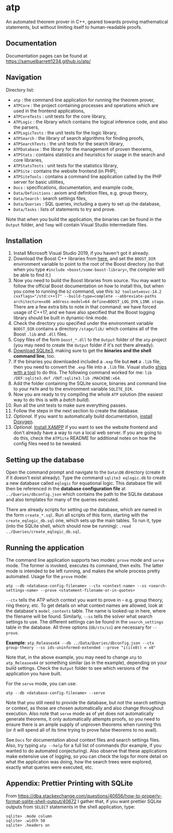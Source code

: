 # atp

An automated theorem prover in C++, geared towards proving mathematical statements, but without limiting itself to human-readable proofs.

## Documentation

Documentation pages can be found at https://samuelbarrett1234.github.io/atp/

## Navigation

Directory list:
- `atp` : the command line application for running the theorem prover,
- `ATPCore` : the project containing processes and operations which are used in the frontend applications,
- `ATPCoreTests` : unit tests for the core library,
- `ATPLogic` : the library which contains the logical inference code, and also the parsers,
- `ATPLogicTests` : the unit tests for the logic library,
- `ATPSearch` : the library of search algorithms for finding proofs,
- `ATPSearchTests` : the unit tests for the search library,
- `ATPDatabase` : the library for the management of proven theorems,
- `ATPStats` : contains statistics and heuristics for usage in the search and core libraries,
- `ATPStatsTests` : unit tests for the statistics library,
- `ATPSite` : contains the website frontend (in PHP),
- `ATPSiteTools` : contains a command line application called by the PHP server for basic utilities,
- `Docs` : specifications, documentation, and example code,
- `Data/Definitions` : axiom and definition files, e.g. group theory,
- `Data/Search` : search settings files,
- `Data/Queries` : SQL queries, including a query to set up the database,
- `Data/Tasks` : lists of statements to try and prove.

Note that when you build the application, the binaries can be found in the `Output` folder, and `Temp` will contain Visual Studio intermediate files.

## Installation

1. Install Microsoft Visual Studio 2019, if you haven't got it already.
2. Download the Boost C++ libraries from [here](https://www.boost.org/), and set the `BOOST_DIR` environment variable to point to the root of the Boost directory (so that when you type `#include <boost/some-boost-library>`, the compiler will be able to find it.)
3. Now you need to build the Boost libraries from source. You may want to follow the official Boost documentation on how to install this, but when you come to running the `b2` command, use this: `b2 toolset=msvc-14.2 cxxflags="/std:c++17" --build-type=complete --abbreviate-paths architecture=x86 address-model=64 define=BOOST_LOG_DYN_LINK stage`. There are a few extra bits to note in that command: we have forced usage of C++17, and we have also specified that the Boost logging library should be built in dynamic-link mode.
4. Check the directory you specified under the environment variable `BOOST_DIR` contains a directory `/stage/lib/` which contains all of the Boost `.lib` and `.dll` files.
5. Copy files of the form `boost_*.dll` to the `Output` folder of the `atp` project (you may need to create the `Output` folder if it's not there already).
6. [Download SQLite3](https://www.sqlite.org/download.html), making sure to get the **binaries and the shell command line**, too.
7. If the binaries you downloaded included a `.exp` file but **not** a `.lib` file, then you need to convert the `.exp` file into a `.lib` file. Visual studio [ships with a tool](https://docs.microsoft.com/en-us/cpp/build/reference/lib-reference?view=vs-2019) to do this. The following command worked for me: `lib /DEF:sqlite3.def /OUT:sqlite3.lib /MACHINE:x64`.
8. Add the folder containing the SQLite source, binaries and command line to your `PATH` and to the environment variable `SQLITE_DIR`.
9. Now you are ready to try compiling the whole `ATP` solution (the easiest way to do this is with a *batch build*).
10. Run all the unit tests to make sure everything passes.
11. Follow the steps in the next section to create the database.
12. *Optional.* If you want to automatically build documentation, [install Doxygen](http://www.doxygen.nl/).
13. *Optional.* [Install XAMPP](https://www.apachefriends.org/index.html) if you want to see the website frontend and don't already have a way to run a local web server. If you are going to do this, check the `ATPSite` README for additional notes on how the config files need to be tweaked.

## Setting up the database

Open the command prompt and navigate to the `Data\DB` directory (create it if it doesn't exist already). Type the command `sqlite3 eqlogic.db` to create a new database called `eqlogic` for equational logic. This database file will then be referenced in the **database configuration file** at `../Queries/dbconfig.json` which contains the path to the SQLite database and also templates for many of the queries executed.

There are already scripts for setting up the database, which are named in the form `create_*.sql`. Run all scripts of this form, starting with the `create_eqlogic_db.sql` one, which sets up the main tables. To run it, type (into the SQLite shell, which should now be running): `.read ../Queries/create_eqlogic_db.sql`.

## Running the application

The command line application supports two modes: `prove` mode and `serve` mode. The former is invoked, executes its command, then exits. The latter mode is intended to be left running, and makes the whole process pretty automated. Usage for the `prove` mode:

`atp --db <database-config-filename> --ctx <context-name> --ss <search-settings-name> --prove <statement-filename-or-in-quotes>`

`--ctx` tells the ATP which context you want to prove in - e.g. group theory, ring theory, etc. To get details on what context names are allowed, look at the database's `model_contexts` table. The name is looked-up in here, where the filename will be found. Similarly, `--ss` tells the solver what search settings to use. The different settings can be found in the `search_settings` table in the database. All three options (`db/ctx/ss`) are necessary for `--prove`.

**Example**: `atp_Releasex64 --db ../Data/Queries/dbconfig.json --ctx group-theory --ss ids-uninformed-extended --prove "i(i(x0)) = x0"`

Note that, in the above example, you may need to change `atp` to `atp_Releasex64` or something similar (as in the example), depending on your build settings. Check the `Output` folder to see which versions of the application you have built.

For the `serve` mode, you can use:

`atp --db <database-config-filename> --serve`

Note that you still need to provide the database, but not the search settings or context, as those are chosen automatically and also change throughout execution. Also note that `serve` mode as of yet does not automatically generate theorems, it only automatically attempts proofs, so you need to ensure there is an ample supply of unproven theorems when running this (or it will spend all of its time trying to prove false theorems to no avail).

See `Docs` for documentation about context files and search settings files. Also, try typing `atp --help` for a full list of commands (for example, if you wanted to do automated conjecturing). Also observe that these applications make extensive use of logging, so you can check the logs for more detail on what the application was doing, how the search trees were explored, exactly what queries were executed, etc.

## Appendix: Prettier Printing with SQLite

From https://dba.stackexchange.com/questions/40656/how-to-properly-format-sqlite-shell-output/40672 I gather that, if you want prettier SQLite outputs from `SELECT` statements in the shell application, type:

```
sqlite> .mode column
sqlite> .width 50
sqlite> .headers on
```

